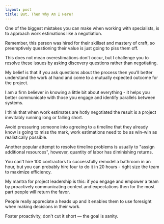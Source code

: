```yaml
---
layout: post
title: But, Then Why Am I Here?
---
```

One of the biggest mistakes you can make when working with specialists, is to approach work estimations like a negotiation.

Remember, this person was hired for their skillset and mastery of craft, so preemptively questioning their value is just going to piss them off.

This does not mean overestimations don't occur, but I challenge you to resolve these issues by asking discovery questions rather than negotiating.

My belief is that if you ask questions about the process then you'll better understand the work at hand and come to a mutually expected outcome for the project.

I am a firm believer in knowing a little bit about everything - it helps you better communicate with those you engage and identify parallels between systems.

I think that when work estimates are hotly negotiated the result is a project inevitably running long or falling short.

Avoid pressuring someone into agreeing to a timeline that they already know is going to miss the mark, work estimations need to be as win-win as realistically possible.

Another popular attempt to resolve timeline problems is usually to "assign additional resources", however, quantity of labor has diminishing returns.

You can't hire 100 contractors to successfully remodel a bathroom in an hour, but you can probably hire four to do it in 20 hours - right size the team to maximize efficiency.

My mantra for project leadership is this: if you engage and empower a team by proactively communicating context and expectations then for the most part people will return the favor.

People really appreciate a heads up and it enables them to use foresight when making decisions in their work.

Foster proactivity, don't cut it short — the goal is sanity.
